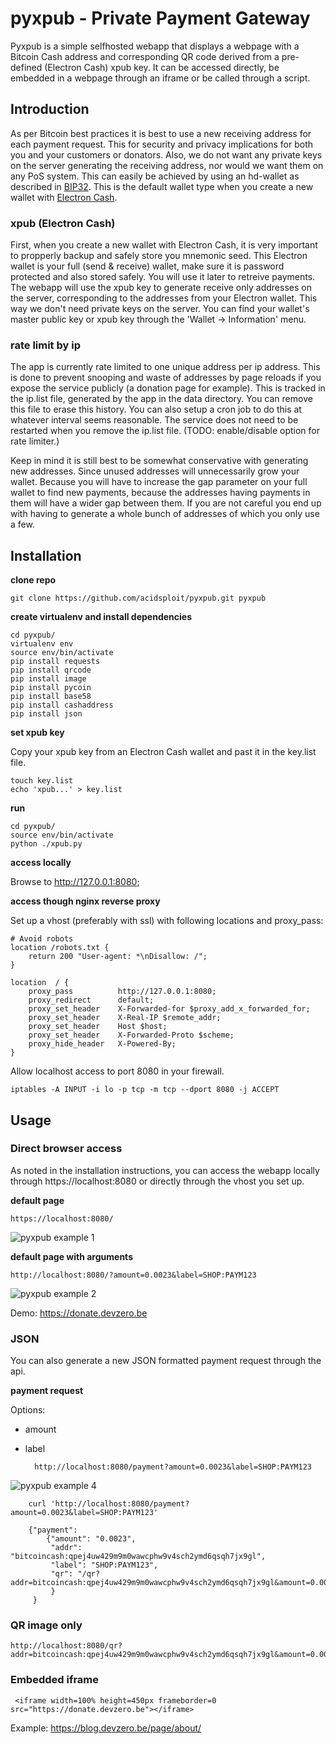 # pyxpub - Private Payment Gateway
 
Pyxpub is a simple selfhosted webapp that displays a webpage with a Bitcoin Cash address and corresponding QR code derived from a pre-defined (Electron Cash) xpub key. It can be accessed directly, be embedded in a webpage through an iframe or be called through a script.

## Introduction
As per Bitcoin best practices it is best to use a new receiving address for each payment request. This for security and privacy implications for both you and your customers or donators. Also, we do not want any private keys on the server generating the receiving address, nor would we want them on any PoS system. This can easily be achieved by using an hd-wallet as described in [BIP32](https://github.com/bitcoin/bips/blob/master/bip-0032.mediawiki). This is the default wallet type when you create a new wallet with [Electron Cash](https://electroncash.org/).

### xpub (Electron Cash)
First, when you create a new wallet with Electron Cash, it is very important to propperly backup and safely store you mnemonic seed. This Electron wallet is your full (send & receive) wallet, make sure it is password protected and also stored safely. You will use it later to retreive payments. The webapp will use the xpub key to generate receive only addresses on the server, corresponding to the addresses from your Electron wallet. This way we don't need private keys on the server. You can find your wallet's master public key or xpub key through the 'Wallet -> Information' menu.

### rate limit by ip
The app is currently rate limited to one unique address per ip address. This is done to prevent snooping and waste of addresses by page reloads if you expose the service publicly (a donation page for example). This is tracked in the ip.list file, generated by the app in the data directory. You can remove this file to erase this history. You can also setup a cron job to do this at whatever interval seems reasonable. The service does not need to be restarted when you remove the ip.list file. (TODO: enable/disable option for rate limiter.)

Keep in mind it is still best to be somewhat conservative with generating new addresses. Since unused addresses will unnecessarily grow your wallet. Because you will have to increase the gap parameter on your full wallet to find new payments, because the addresses having payments in them will have a wider gap between them. If you are not careful you end up with having to generate a whole bunch of addresses of which you only use a few.

## Installation
__clone repo__

    git clone https://github.com/acidsploit/pyxpub.git pyxpub

__create virtualenv and install dependencies__

    cd pyxpub/
    virtualenv env
    source env/bin/activate
    pip install requests
    pip install qrcode
    pip install image
    pip install pycoin
    pip install base58
    pip install cashaddress
    pip install json

__set xpub key__

Copy your xpub key from an Electron Cash wallet and past it in the key.list file.

    touch key.list
    echo 'xpub...' > key.list

__run__

    cd pyxpub/
    source env/bin/activate
    python ./xpub.py

__access locally__

Browse to http://127.0.0.1:8080;


__access though nginx reverse proxy__

Set up a vhost (preferably with ssl) with following locations and proxy_pass:

    # Avoid robots
    location /robots.txt {
        return 200 "User-agent: *\nDisallow: /";
    }

    location  / {
        proxy_pass          http://127.0.0.1:8080;
        proxy_redirect      default;
        proxy_set_header    X-Forwarded-for $proxy_add_x_forwarded_for;
        proxy_set_header    X-Real-IP $remote_addr;
        proxy_set_header    Host $host;
        proxy_set_header    X-Forwarded-Proto $scheme;
        proxy_hide_header   X-Powered-By;
    }

Allow localhost access to port 8080 in your firewall.

    iptables -A INPUT -i lo -p tcp -m tcp --dport 8080 -j ACCEPT


## Usage
### Direct browser access
As noted in the installation instructions, you can access the webapp locally through https://localhost:8080 or directly through the vhost you set up.

__default page__

    https://localhost:8080/
    
![pyxpub example 1](https://i.imgur.com/faDPHsF.png)

__default page with arguments__

    http://localhost:8080/?amount=0.0023&label=SHOP:PAYM123
    
![pyxpub example 2](https://i.imgur.com/vrXDnpZ.png)


Demo: https://donate.devzero.be

    
### JSON
You can also generate a new JSON formatted payment request through the api.

__payment request__

Options:
* amount
* label

        http://localhost:8080/payment?amount=0.0023&label=SHOP:PAYM123

![pyxpub example 4](https://i.imgur.com/vSGGMKg.png)

        curl 'http://localhost:8080/payment?amount=0.0023&label=SHOP:PAYM123'

        {"payment": 
            {"amount": "0.0023", 
             "addr": "bitcoincash:qpej4uw429m9m0wawcphw9v4sch2ymd6qsqh7jx9gl", 
             "label": "SHOP:PAYM123", 
             "qr": "/qr?addr=bitcoincash:qpej4uw429m9m0wawcphw9v4sch2ymd6qsqh7jx9gl&amount=0.0023&label=SHOP:PAYM123"
             }
         }

### QR image only

    http://localhost:8080/qr?addr=bitcoincash:qpej4uw429m9m0wawcphw9v4sch2ymd6qsqh7jx9gl&amount=0.0023&label=SHOP:PAYM123


### Embedded iframe

     <iframe width=100% height=450px frameborder=0 src="https://donate.devzero.be"></iframe> 

Example: https://blog.devzero.be/page/about/ 
